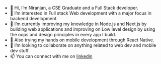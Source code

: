 - 👋 Hi, I’m Niranjan, a CSE Graduate and a Full Stack developer.
- 👀 I’m interested in Full stack Web development with a major focus in backend development.
- 🌱 I’m currently improving my knowledge in Node.js and Next.js by building web applications and improving on Low level design by using the oops and design principles in every app I build.
- 🏫 Also trying my hands on mobile development through React Native.
- 💞️ I’m looking to collaborate on anything related to web dev and mobile dev stuff.
- 📫 You can connect with me on [linkedin](https://www.linkedin.com/in/niranjan1998/)

<!---
cybo-neutron/cybo-neutron is a ✨ special ✨ repository because its `README.md` (this file) appears on your GitHub profile.
You can click the Preview link to take a look at your changes.
--->
